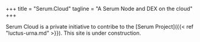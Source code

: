 +++
title = "Serum.Cloud"
tagline = "A Serum Node and DEX on the cloud"
+++

Serum Cloud is a private initiative to contribe to the [Serum Project]({{< ref "luctus-urna.md" >}}). This site is under construction.

